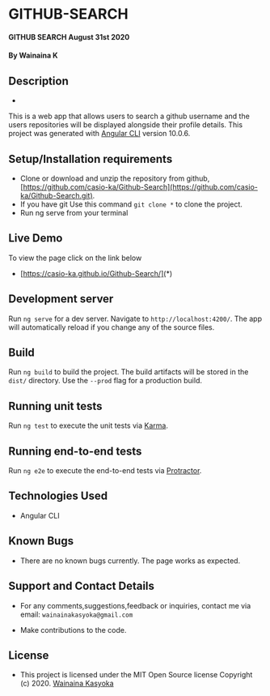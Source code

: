 # GITHUB-SEARCH
#### GITHUB SEARCH August 31st 2020
#### By **Wainaina K**

## Description
- 
 This is a web app that allows users to search a github username and the users repositories will be displayed alongside their profile details.
 This project was generated with [Angular CLI](https://github.com/angular/angular-cli) version 10.0.6.

## Setup/Installation requirements


- Clone  or download and unzip the repository from github, [https://github.com/casio-ka/Github-Search](https://github.com/casio-ka/Github-Search.git).
- If you have git Use this command `git clone *` to clone the project.
- Run ng serve from your terminal

## Live Demo
To view the page click on the link below
* [https://casio-ka.github.io/Github-Search/](*)

## Development server

Run `ng serve` for a dev server. Navigate to `http://localhost:4200/`. The app will automatically reload if you change any of the source files.

## Build

Run `ng build` to build the project. The build artifacts will be stored in the `dist/` directory. Use the `--prod` flag for a production build.

## Running unit tests

Run `ng test` to execute the unit tests via [Karma](https://karma-runner.github.io).

## Running end-to-end tests

Run `ng e2e` to execute the end-to-end tests via [Protractor](http://www.protractortest.org/).

## Technologies Used
- Angular CLI

## Known Bugs
- There are no known bugs currently. The page works as expected.

## Support and Contact Details
- For any comments,suggestions,feedback or inquiries, contact me via email: `wainainakasyoka@gmail.com`


- Make contributions to the code.

## License
- This project is licensed under the MIT Open Source license Copyright (c) 2020. [Wainaina Kasyoka](https://github.com/casio-ka)
